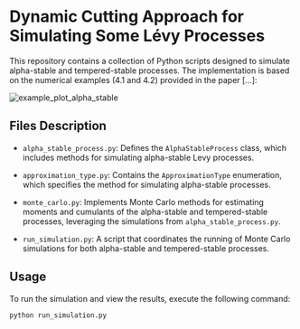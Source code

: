 # Dynamic Cutting Approach for Simulating Some Lévy Processes

This repository contains a collection of Python scripts designed to simulate alpha-stable and tempered-stable processes. The implementation is based on the numerical examples (4.1 and 4.2) provided in the paper [...]:

![example_plot_alpha_stable](https://github.com/d-platonov/levy-processes-dynamic-cutting/assets/173836765/07c2ddfe-eb25-4bb5-a246-0bdbdfa67117)



## Files Description

- `alpha_stable_process.py`: Defines the `AlphaStableProcess` class, which includes methods for simulating alpha-stable Levy processes.
  
- `approximation_type.py`: Contains the `ApproximationType` enumeration, which specifies the method for simulating alpha-stable processes.

- `monte_carlo.py`: Implements Monte Carlo methods for estimating moments and cumulants of the alpha-stable and tempered-stable processes, leveraging the simulations from `alpha_stable_process.py`.

- `run_simulation.py`: A script that coordinates the running of Monte Carlo simulations for both alpha-stable and tempered-stable processes.

## Usage

To run the simulation and view the results, execute the following command:

```bash
python run_simulation.py
